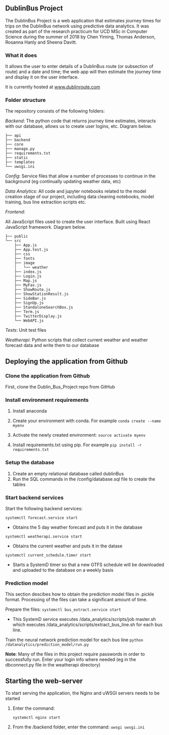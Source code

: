 ## DublinBus Project 

The DublinBus Project is a web application that estimates journey times for trips on the DublinBus network using predictive data analytics. It was created as part of the research practicum for UCD MSc in Computer Science during the summer of 2018 by Chen Yiming, Thomas Anderson, Rosanna Hanly and Sheena Davitt.

### What it does

It allows the user to enter details of a DublinBus route (or subsection of route) and a date and time; the web app will then estimate the journey time and display it on the user interface. 

It is currently hosted at www.dublinroute.com

### Folder structure

The repository consists of the following folders:

*Backend*: The python code that returns journey time estimates, interacts with our database, allows us to create user logins, etc. Diagram below.

```
├── api
├── backend
├── core
├── manage.py
├── requirements.txt
├── static
├── templates
└── uwsgi.ini
```





*Config*: Service files that allow a number of processes to continue in the background (eg continually updating weather data, etc)

*Data Analytics*: All code and jupyter notebooks related to the model creation stage of our project, including data cleaning notebooks, model training, bus line extraction scripts etc.

*Frontend*: 

All JavaScript files used to create the user interface. Built using React JavaScript framework. Diagram below.

```
├── public
└── src
    ├── App.js
    ├── App.test.js
    ├── css
    ├── fonts
    ├── image
    │   └── weather
    ├── index.js
    ├── Login.js
    ├── Map.js
    ├── MyFav.js
    ├── ShowRoute.js
    ├── ShowStationResult.js
    ├── SideBar.js
    ├── SignUp.js
    ├── StandaloneSearchBox.js
    ├── Term.js
    ├── TwitterDisplay.js
    └── WebAPI.js

```



*Tests*: Unit test files

*Weatherapi*: Python scripts that collect current weather and weather forecast data and write them to our database



## Deploying the application from Github

### Clone the application from Github

First, clone the Dublin_Bus_Project repo from GitHub

### Install environment requirements

1. Install anaconda

2. Create your environment with conda. For example `conda create --name myenv`

3. Activate the newly created environment: `source activate myenv`

4. Install requirements.txt using pip. For example `pip install -r requirements.txt`

### Setup the database

1. Create an empty relational database called dublinBus
2. Run the SQL commands in the /config/database.sql file to create the tables

### Start backend services

Start the following backend services:

`systemctl forecast.service start`
- Obtains the 5 day weather forecast and puts it in the database

`systemctl weatherapi.service start`
- Obtains the current weather and puts it in the datase

`systemctl current_schedule.timer start`
- Starts a SystemD timer so that a new GTFS schedule will be downloaded and uploaded to the database on a weekly basis

### Prediction model

This section descibes how to obtain the prediction model files in .pickle format. Processing of the files can take a significant amount of time.

Prepare the files:
`systemctl bus_extract.service start`
- This SystemD service executes /data_analytics/scripts/job master.sh which executes /data_analytics/scripts/extract_bus_line.sh for each bus line.

Train the neural network prediction model for each bus line
   `python /datanalytics/prediction_model/run.py`  

**Note**: Many of the files in this project require passwords in order to successfully run. Enter your login info where needed (eg in the dbconnect.py file in the weatherapi directory)

## Starting the web-server
To start serving the application, the Nginx and uWSGI servers needs to be started

1. Enter the command:

   `systemctl nginx start`
   
2. From the /backend folder, enter the command:
    `uwsgi uwsgi.ini`


